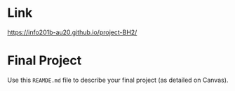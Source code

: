 # Link
https://info201b-au20.github.io/project-BH2/
# Final Project
Use this `REAMDE.md` file to describe your final project (as detailed on Canvas).
